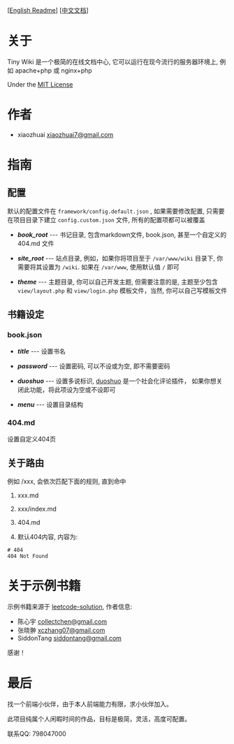 [[English Readme](README.md)]  [[中文文档](README_CN.md)]

# 关于
Tiny Wiki 是一个极简的在线文档中心, 它可以运行在现今流行的服务器环境上, 例如 apache+php 或 nginx+php

Under the [MIT License](LICENSE.md)

# 作者
+ xiaozhuai [xiaozhuai7@gmail.com](xiaozhuai7@gmail.com)

# 指南

## 配置
默认的配置文件在 `framework/config.default.json` , 如果需要修改配置, 只需要在项目目录下建立 `config.custom.json` 文件, 所有的配置项都可以被覆盖

* ***book_root*** --- 书记目录, 包含markdown文件, book.json, 甚至一个自定义的 404.md 文件

* ***site_root*** --- 站点目录, 例如，如果你将项目至于 `/var/www/wiki` 目录下, 你需要将其设置为 `/wiki`. 如果在 `/var/www`, 使用默认值 `/` 即可

* ***theme*** --- 主题目录, 你可以自己开发主题, 但需要注意的是, 主题至少包含 `view/layout.php` 和 `view/login.php` 模板文件，当然, 你可以自己写模板文件


## 书籍设定

### book.json

* ***title*** --- 设置书名

* ***password*** --- 设置密码, 可以不设或为空, 即不需要密码

* ***duoshuo*** --- 设置多说标识, [duoshuo](http://duoshuo.com/) 是一个社会化评论插件， 如果你想关闭此功能，将此项设为空或不设即可

* ***menu*** --- 设置目录结构

### 404.md
设置自定义404页

## 关于路由

例如 /xxx, 会依次匹配下面的规则, 直到命中

1. xxx.md

2. xxx/index.md

3. 404.md

4. 默认404内容, 内容为:
```
# 404
404 Not Found
```

# 关于示例书籍
示例书籍来源于 [leetcode-solution](https://github.com/siddontang/leetcode-solution), 作者信息:
+ 陈心宇 [collectchen@gmail.com](collectchen@gmail.com)
+ 张晓翀 [xczhang07@gmail.com](xczhang07@gmail.com)
+ SiddonTang [siddontang@gmail.com](siddontang@gmail.com)

感谢！

# 最后
找一个前端小伙伴，由于本人前端能力有限，求小伙伴加入。

此项目纯属个人闲暇时间的作品，目标是极简，灵活，高度可配置。

联系QQ: 798047000